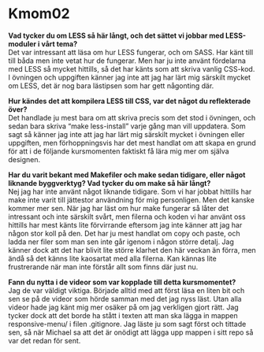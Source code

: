 Kmom02
===============================

**Vad tycker du om LESS så här långt, och det sättet vi jobbar med
LESS-moduler i vårt tema?**  
Det var intressant att läsa om hur LESS fungerar, och om SASS. Har
känt till till båda men inte vetat hur de fungerar. Men har ju inte
använt fördelarna med LESS så mycket hittills, så det har känts som
att skriva vanlig CSS-kod. I övningen och uppgiften känner jag inte
att jag har lärt mig särskilt mycket om LESS, det är nog bara
lästipsen som har gett någonting där.


**Hur kändes det att kompilera LESS till CSS, var det något du
reflekterade över?**  
Det handlade ju mest bara om att skriva precis som det stod i övningen,
och sedan bara skriva “make less-install” varje gång man vill uppdatera.
Som sagt så känner jag inte att jag har lärt mig särskilt mycket i
övningen eller uppgiften, men förhoppningsvis har det mest handlat om
att skapa en grund för att i de följande kursmomenten faktiskt få lära
mig mer om själva designen.


**Har du varit bekant med Makefiler och make sedan tidigare, eller något
liknande byggverktyg? Vad tycker du om make så här långt?**  
Nej jag har inte använt något liknande tidigare. Som vi har jobbat hittills
har make inte varit till jättestor användning för mig personligen. Men
det kanske kommer mer sen. När jag har läst om hur make fungerar så låter
det intressant och inte särskilt svårt, men filerna och koden vi har använt
oss hittills har mest känts lite förvirrande eftersom jag inte känner att
jag har någon stor koll på den. Det har ju mest handlat om copy och paste,
och ladda ner filer som man sen inte går igenom i någon större detalj. Jag
känner dock att det har blivit lite större klarhet den här veckan än förra,
men ändå så det känns lite kaosartat med alla filerna. Kan kännas lite
frustrerande när man inte förstår allt som finns där just nu.


**Fann du nytta i de videor som var kopplade till detta kursmomentet?**  
Jag de var väldigt viktiga. Började alltid med att först läsa en liten bit
och sen se på de videor som hörde samman med det jag nyss läst. Utan alla
videor hade jag känt mig mer osäker på om jag verkligen gjort rätt. Jag
tycker dock att det borde ha stått i texten att man ska lägga in mappen
responsive-menu/ i filen .gitignore. Jag läste ju som sagt först och tittade
sen, så när Michael sa att det är onödigt att lägga upp mappen i sitt repo
så var det redan för sent. 

